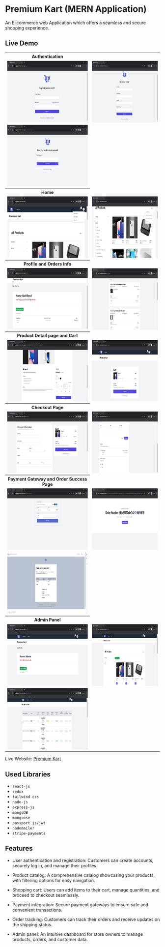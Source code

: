 
# Premium Kart (MERN Application)



An E-commerce web Application which offers a seamless and secure shopping experience.


## Live Demo

<table>
  <tr>
    <th>Authentication</th>
  </tr>
  <tr>
    <td><img src="./src/assets/login.png" width=400 height=200></td>
    <td><img src="./src/assets/signup.png" width=400 height=200></td>
  </tr>
  <tr>
    <td><img src="./src/assets/forgot-password.png" width=400 height=200></td>
  </tr>
  <tr>
    <th>Home</th>
  </tr>
  <tr>
    <td><img src="./src/assets/home-1.png" width=400 height=200></td>
    <td><img src="./src/assets/home-2.png" width=400 height=200></td>
  </tr>
  <tr>
    <th>Profile and Orders Info</th>
  </tr>
  <tr>
    <td><img src="./src/assets/profile.png" width=400 height=200></td>
    <td><img src="./src/assets/my-orders.png" width=400 height=200></td>
  </tr>
  <tr>
    <th>Product Detail page and Cart</th>
  </tr>
  <tr>
    <td><img src="./src/assets/product-detail.png" width=400 height=200></td>
    <td><img src="./src/assets/my-cart.png" width=400 height=200></td>
  </tr>
  <tr>
    <th>Checkout Page</th>
  </tr>
  <tr>
    <td><img src="./src/assets/checkout-1.png" width=400 height=200></td>
    <td><img src="./src/assets/checkout-2.png" width=400 height=200></td>
  </tr>
  <tr>
    <th>Payment Gateway and Order Success Page</th>
  </tr>
  <tr>
    <td><img src="./src/assets/payment-gateway.png" width=400 height=200></td>
    <td><img src="./src/assets/order-success.png" width=400 height=200></td>
  </tr>
  <tr>
    <td><img src="./src/assets/invoice-mail.png" width=400 height=200></td>
  </tr>
  <tr>
    <th>Admin Panel</th>
  </tr>
  <tr>
    <td><img src="./src/assets/admin-profile.png" width=400 height=200></td>
    <td><img src="./src/assets/admin-products.png" width=400 height=200></td>
  </tr>
  <tr>
    <td><img src="./src/assets/admin-orders.png" width=400 height=200></td>
  </tr>
  
 </table>

Live Website: [Premium Kart](https://premiumkart.vercel.app/)



## Used Libraries
- `react-js`
- `redux`
- `tailwind css`
- `node-js`
- `express-js`
- `mongoDB`
- `mongoose`
- `passport js/jwt`
- `nodemailer`
- `stripe-payments`



## Features

- User authentication and registration: Customers can create accounts, securely log in, and manage their profiles.

- Product catalog: A comprehensive catalog showcasing your products, with filtering options for easy navigation.
- Shopping cart: Users can add items to their cart, manage quantities, and proceed to checkout seamlessly.
- Payment integration: Secure payment gateways to ensure safe and convenient transactions.
- Order tracking: Customers can track their orders and receive updates on the shipping status.
- Admin panel: An intuitive dashboard for store owners to manage products, orders, and customer data.

